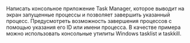 ﻿Написать консольное приложение Task Manager, которое выводит на экран запущенные процессы
и позволяет завершить указанный процесс. Предусмотреть возможность завершения процессов с 
помощью указания его ID или имени процесса. В качестве примера можно использовать консольные
утилиты Windows tasklist и taskkill.
